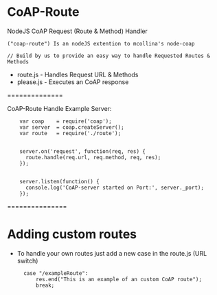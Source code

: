 # CoAP-Route
NodeJS CoAP Request (Route & Method) Handler


    ("coap-route") Is an nodeJS extention to mcollina's node-coap
    
    // Build by us to provide an easy way to handle Requested Routes & Methods
    
    
    
* route.js - Handles Request URL & Methods
* please.js - Executes an CoAP response
 
==============
 
 
CoAP-Route Handle Example Server:

        var coap    = require('coap');
        var server  = coap.createServer();
        var route   = require('./route');
        
        
        server.on('request', function(req, res) {
          route.handle(req.url, req.method, req, res);
        });
        
        
        server.listen(function() {
          console.log('CoAP-server started on Port:', server._port);
        });
        
        
        
        
        
===============

# Adding custom routes
* To handle your own routes just add a new case in the route.js (URL switch)


        case "/exampleRoute":
            res.end("This is an example of an custom CoAP route");
            break;
